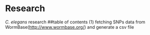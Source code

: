 # Research
<i>C. elegans</i> research
##table of contents
(1) fetching SNPs data from WormBase(http://www.wormbase.org/) and generate a csv file
